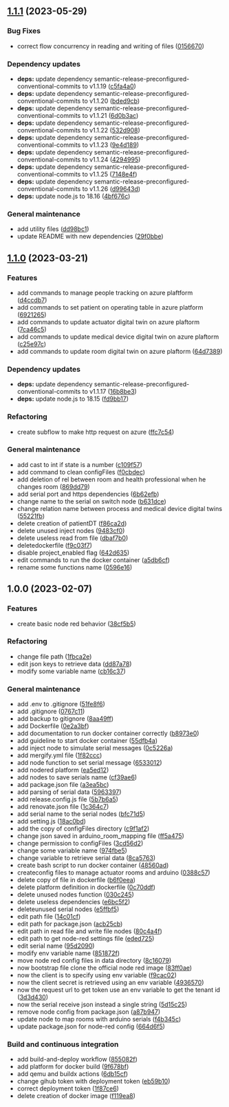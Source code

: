 ## [1.1.1](https://github.com/SmartOperatingBlock/operating-block-gateway/compare/1.1.0...1.1.1) (2023-05-29)


### Bug Fixes

* correct flow concurrency in reading and writing of files ([0156670](https://github.com/SmartOperatingBlock/operating-block-gateway/commit/015667021dcdf718af769e8bfb2fe3e0c4867c3b))


### Dependency updates

* **deps:** update dependency semantic-release-preconfigured-conventional-commits to v1.1.19 ([c5fa4a0](https://github.com/SmartOperatingBlock/operating-block-gateway/commit/c5fa4a0fd34418e6d8df8346987463f496387554))
* **deps:** update dependency semantic-release-preconfigured-conventional-commits to v1.1.20 ([bded9cb](https://github.com/SmartOperatingBlock/operating-block-gateway/commit/bded9cbb4d177a6cb3d39e4db35d9b3f264c0902))
* **deps:** update dependency semantic-release-preconfigured-conventional-commits to v1.1.21 ([6d0b3ac](https://github.com/SmartOperatingBlock/operating-block-gateway/commit/6d0b3acc999313d0222bf4e29ec9cd21267ed918))
* **deps:** update dependency semantic-release-preconfigured-conventional-commits to v1.1.22 ([532d908](https://github.com/SmartOperatingBlock/operating-block-gateway/commit/532d908cc54743e407238f8a543f7f110fa775d4))
* **deps:** update dependency semantic-release-preconfigured-conventional-commits to v1.1.23 ([9e4d189](https://github.com/SmartOperatingBlock/operating-block-gateway/commit/9e4d1894a9c899f86a6f26806da50273d41d708c))
* **deps:** update dependency semantic-release-preconfigured-conventional-commits to v1.1.24 ([4294995](https://github.com/SmartOperatingBlock/operating-block-gateway/commit/4294995be0a357c28b146acce9e937ae1d83ed17))
* **deps:** update dependency semantic-release-preconfigured-conventional-commits to v1.1.25 ([7148e4f](https://github.com/SmartOperatingBlock/operating-block-gateway/commit/7148e4f0898afc4a781f5cdedcc50e4f7bc43f3d))
* **deps:** update dependency semantic-release-preconfigured-conventional-commits to v1.1.26 ([d99643d](https://github.com/SmartOperatingBlock/operating-block-gateway/commit/d99643dcd6ba306bce73634f166b4cb94964b68f))
* **deps:** update node.js to 18.16 ([4bf676c](https://github.com/SmartOperatingBlock/operating-block-gateway/commit/4bf676c1c620cb771b54e7ca988c4f32b6fdeb32))


### General maintenance

* add utility files ([dd98bc1](https://github.com/SmartOperatingBlock/operating-block-gateway/commit/dd98bc1b514f34b74cce4b772c3736731e45083d))
* update README with new dependencies ([29f0bbe](https://github.com/SmartOperatingBlock/operating-block-gateway/commit/29f0bbe28090439097aa27c420fa88b695c7671e))

## [1.1.0](https://github.com/SmartOperatingBlock/operating-block-gateway/compare/1.0.0...1.1.0) (2023-03-21)


### Features

* add commands to manage people tracking on azure plaftform ([d4ccdb7](https://github.com/SmartOperatingBlock/operating-block-gateway/commit/d4ccdb7f2eaa2571fcaca7494fc1d8e3e984157d))
* add commands to set patient on operating table in azure platform ([6921265](https://github.com/SmartOperatingBlock/operating-block-gateway/commit/6921265f3dac670dfd3f2372e943e7dd320d37c6))
* add commands to update actuator digital twin on azure plaftorm ([7ca46c5](https://github.com/SmartOperatingBlock/operating-block-gateway/commit/7ca46c5e618bed8b44fc901e0fb737e8a64edcc0))
* add commands to update medical device digital twin on azure plaftorm ([c25e97c](https://github.com/SmartOperatingBlock/operating-block-gateway/commit/c25e97c119a999d6fbf931a95663b78222da190c))
* add commands to update room digital twin on azure plaftorm ([64d7389](https://github.com/SmartOperatingBlock/operating-block-gateway/commit/64d7389f1b88d781076b175d4498a6aa038425b5))


### Dependency updates

* **deps:** update dependency semantic-release-preconfigured-conventional-commits to v1.1.17 ([16b8be3](https://github.com/SmartOperatingBlock/operating-block-gateway/commit/16b8be37cdaef26b4089f0c8632613f23588ad7c))
* **deps:** update node.js to 18.15 ([fd9bb17](https://github.com/SmartOperatingBlock/operating-block-gateway/commit/fd9bb17fd99254bcc3a7e9a0f8db44e0005cab96))


### Refactoring

* create subflow to make http request on azure ([ffc7c54](https://github.com/SmartOperatingBlock/operating-block-gateway/commit/ffc7c547c9410d15d1a4932cd6148f61fe178079))


### General maintenance

* add cast to int if state is a number ([c109f57](https://github.com/SmartOperatingBlock/operating-block-gateway/commit/c109f5737ce564bf7bb168151218f8e31e02fa90))
* add command to clean configFiles ([f0cbdec](https://github.com/SmartOperatingBlock/operating-block-gateway/commit/f0cbdec397c36773784c98dc0d7b033102f5c7b1))
* add deletion of rel between room and health professional when he changes room ([869dd79](https://github.com/SmartOperatingBlock/operating-block-gateway/commit/869dd79be245ffe7403b78f354c86c2589ace505))
* add serial port and https dependencies ([6b62efb](https://github.com/SmartOperatingBlock/operating-block-gateway/commit/6b62efb09ccacfe5b1b97887b05570086ad5cb18))
* change name to the serial on switch node ([b631dce](https://github.com/SmartOperatingBlock/operating-block-gateway/commit/b631dce46517436e2a3b5c9a29d14d58f0d5fcc0))
* change relation name between process and medical device digital twins ([55221fb](https://github.com/SmartOperatingBlock/operating-block-gateway/commit/55221fb71b41e3ff70e289323bc45ecbe3dfc128))
* delete creation of patientDT ([f86ca2d](https://github.com/SmartOperatingBlock/operating-block-gateway/commit/f86ca2d02eeb76ab40ff3eecddd56f903e19e45c))
* delete unused inject nodes ([9483cf0](https://github.com/SmartOperatingBlock/operating-block-gateway/commit/9483cf0918cf8a74c36d6da77a99f364043e2990))
* delete useless read from file ([dbaf7b0](https://github.com/SmartOperatingBlock/operating-block-gateway/commit/dbaf7b0488f3f520781a47b2d5abfc03474ceb82))
* deletedockerfile ([f9c03f7](https://github.com/SmartOperatingBlock/operating-block-gateway/commit/f9c03f702ef0f15cf702dbfc817f07f2b62ee483))
* disable project_enabled flag ([642d635](https://github.com/SmartOperatingBlock/operating-block-gateway/commit/642d635abfa161ef8acfdaf8e2926a437951b131))
* edit commands to run the docker container ([a5db6cf](https://github.com/SmartOperatingBlock/operating-block-gateway/commit/a5db6cffa4da02a071cc504f11f017343bd2510d))
* rename some functions name ([0596e16](https://github.com/SmartOperatingBlock/operating-block-gateway/commit/0596e16ce68a8ec45dd8cd44d63db5d01de0c116))

## 1.0.0 (2023-02-07)


### Features

* create basic node red behavior ([38cf5b5](https://github.com/SmartOperatingBlock/operating-block-gateway/commit/38cf5b589cced611d72bcd9ccb7950b03d842102))


### Refactoring

* change file path ([1fbca2e](https://github.com/SmartOperatingBlock/operating-block-gateway/commit/1fbca2eb23641ce6269cfa01cf8c521d751bdc33))
* edit json keys to retrieve data ([dd87a78](https://github.com/SmartOperatingBlock/operating-block-gateway/commit/dd87a78fb8193c38c8af06180cbbe72a9f3c7029))
* modify some variable name ([cb16c37](https://github.com/SmartOperatingBlock/operating-block-gateway/commit/cb16c37405a194575505d33e940a6acbdb8c5a67))


### General maintenance

* add .env to .gitignore ([51fe8f6](https://github.com/SmartOperatingBlock/operating-block-gateway/commit/51fe8f63a68816273af6a0c74b23279e3a947363))
* add .gitignore ([0767c11](https://github.com/SmartOperatingBlock/operating-block-gateway/commit/0767c11bf2b4f7086b2f74301efd7b93e283f04f))
* add backup to gitignore ([8aa49ff](https://github.com/SmartOperatingBlock/operating-block-gateway/commit/8aa49ffdb8e522c5791943df26db53bbbb94f7a4))
* add Dockerfile ([0e2a3bf](https://github.com/SmartOperatingBlock/operating-block-gateway/commit/0e2a3bfdd5ac2ad2cd2d1f3c78aa7e46068f68bb))
* add documentation to run docker container correctly ([b8973e0](https://github.com/SmartOperatingBlock/operating-block-gateway/commit/b8973e08cf34f3c8b9df2f4c7f8a6df68c35d6d8))
* add guideline to start docker container ([55dfb4a](https://github.com/SmartOperatingBlock/operating-block-gateway/commit/55dfb4afb25310807320050763ad289d9cf67799))
* add inject node to simulate serial messages ([0c5226a](https://github.com/SmartOperatingBlock/operating-block-gateway/commit/0c5226a47eec2d8d845495e52d7b13b0f56a704f))
* add mergify.yml file ([1f82ccc](https://github.com/SmartOperatingBlock/operating-block-gateway/commit/1f82ccc07a939337ba380ab91d1652895a790693))
* add node function to set serial message ([6533012](https://github.com/SmartOperatingBlock/operating-block-gateway/commit/6533012c3c898a78d9a0b0020e1be0cfd1741395))
* add nodered platform ([ea5ed12](https://github.com/SmartOperatingBlock/operating-block-gateway/commit/ea5ed12440258b5b0524472f074da4978816616f))
* add nodes to save serials name ([cf39ae6](https://github.com/SmartOperatingBlock/operating-block-gateway/commit/cf39ae6ee446502941643d3bcccfc99732fe6d4f))
* add package.json file ([a3ea5bc](https://github.com/SmartOperatingBlock/operating-block-gateway/commit/a3ea5bca84e8c78cf0b20638d740a2fbf0e90930))
* add parsing of serial data ([5963397](https://github.com/SmartOperatingBlock/operating-block-gateway/commit/596339786d282a57678a75d03294d91a8c2bc642))
* add release.config.js file ([5b7b6a5](https://github.com/SmartOperatingBlock/operating-block-gateway/commit/5b7b6a5f32391e7624773b0fa54a05040c4d6e87))
* add renovate.json file ([1c364c7](https://github.com/SmartOperatingBlock/operating-block-gateway/commit/1c364c7866b389af2b51d262ba3fe4e023e407b1))
* add serial name to the serial nodes ([bfc71d5](https://github.com/SmartOperatingBlock/operating-block-gateway/commit/bfc71d576bf7d1b05a616bba81c77c3b99fb4f3e))
* add setting.js ([18ac0bd](https://github.com/SmartOperatingBlock/operating-block-gateway/commit/18ac0bd8b60473e23b44e4870e5907604f5f4753))
* add the copy of configFiles directory ([c9f1af2](https://github.com/SmartOperatingBlock/operating-block-gateway/commit/c9f1af2a9aa6c15ec8a327697937a744a52354e9))
* change json saved in arduino_room_mapping file ([ff5a475](https://github.com/SmartOperatingBlock/operating-block-gateway/commit/ff5a4756355bf1bd0e2aedba8a29094375078035))
* change permission to configFiles ([3cd56d2](https://github.com/SmartOperatingBlock/operating-block-gateway/commit/3cd56d2bc3a762408e2c32e3275952f3c43fa51d))
* change some variable name ([974fbe5](https://github.com/SmartOperatingBlock/operating-block-gateway/commit/974fbe5163743dd384f9da1026fc8e842dbfffa2))
* change variable to retrieve serial data ([8ca5763](https://github.com/SmartOperatingBlock/operating-block-gateway/commit/8ca5763d5c3228a5ac3c0c68abdf50200cf9f571))
* create bash script to run docker container ([48560ad](https://github.com/SmartOperatingBlock/operating-block-gateway/commit/48560ad2961d2de77490cb50acce3e00810857c0))
* createconfig files to manage actuator rooms and arduino ([0388c57](https://github.com/SmartOperatingBlock/operating-block-gateway/commit/0388c576cb802e6f228aab9d2ba0e37c38f7b876))
* delete copy of file in dockerfile ([b6f0eea](https://github.com/SmartOperatingBlock/operating-block-gateway/commit/b6f0eeae880ff635f7c04f0f764f5e9815bf416e))
* delete platform definition in dockerfile ([0c70ddf](https://github.com/SmartOperatingBlock/operating-block-gateway/commit/0c70ddff571ee64a187b831e6f689167b026e7fb))
* delete unused nodes function ([030c245](https://github.com/SmartOperatingBlock/operating-block-gateway/commit/030c2458c58e616d1580a4ab0f8b7f96661fe607))
* delete useless dependencies ([e6bc5f2](https://github.com/SmartOperatingBlock/operating-block-gateway/commit/e6bc5f27d8edb1d6dc3e3b891864bf35ad6e4ed1))
* deleteunused serial nodes ([e5ffbf5](https://github.com/SmartOperatingBlock/operating-block-gateway/commit/e5ffbf5c2206874237ca415777218e145b55d532))
* edit path file ([14c01cf](https://github.com/SmartOperatingBlock/operating-block-gateway/commit/14c01cf8a73092d8c53b9cc1e27d5aa0b3c0b2e8))
* edit path for package.json ([acb25cb](https://github.com/SmartOperatingBlock/operating-block-gateway/commit/acb25cbf725ae9f49a20ccefddedb158446ca198))
* edit path in read file and write file nodes ([80c4a4f](https://github.com/SmartOperatingBlock/operating-block-gateway/commit/80c4a4fe846cd77e8b3e1726b3beb309f093c3c9))
* edit path to get node-red settings file ([eded725](https://github.com/SmartOperatingBlock/operating-block-gateway/commit/eded7252d01cf27ec3176872b8ee57c68f15398f))
* edit serial name ([95d2090](https://github.com/SmartOperatingBlock/operating-block-gateway/commit/95d209054bf4adc9414f59089db1d9f52167de7f))
* modify env variable name ([851872f](https://github.com/SmartOperatingBlock/operating-block-gateway/commit/851872f3e27659ba8d0af2527b9368c28053ca16))
* move node red config files in data directory ([8c16079](https://github.com/SmartOperatingBlock/operating-block-gateway/commit/8c1607993850d2af559847a7005ce5a542a04a11))
* now bootstrap file clone the official node red image ([83ff0ae](https://github.com/SmartOperatingBlock/operating-block-gateway/commit/83ff0ae4705c73d677b6a96a77b8e317d15db74a))
* now the client is to specify using env variable ([f9cac02](https://github.com/SmartOperatingBlock/operating-block-gateway/commit/f9cac0291138753b6cd8e4cd002f964c62651c55))
* now the client secret is retrieved using an env variable ([4936570](https://github.com/SmartOperatingBlock/operating-block-gateway/commit/49365702d68ef557e6453cf4afc9bef45aceaa0c))
* now the request url to get token use an env variable to get the tenant id ([3d3d430](https://github.com/SmartOperatingBlock/operating-block-gateway/commit/3d3d430ff4ca308b70b737f45e037a899aba8c07))
* now the serial receive json instead a single string ([5d15c25](https://github.com/SmartOperatingBlock/operating-block-gateway/commit/5d15c25c5c40da0181dd73413e8c78a9a6a53585))
* remove node config from package.json ([a87b947](https://github.com/SmartOperatingBlock/operating-block-gateway/commit/a87b947398acde33739d63ec59744b436e215a66))
* update node to map rooms with arduino serials ([f4b345c](https://github.com/SmartOperatingBlock/operating-block-gateway/commit/f4b345c0c40138484d526fb89453fcf0e23f6719))
* update package.json for node-red config ([664d6f5](https://github.com/SmartOperatingBlock/operating-block-gateway/commit/664d6f55546759d1fa6cd283df36591eb8ca0807))


### Build and continuous integration

* add build-and-deploy workflow ([855082f](https://github.com/SmartOperatingBlock/operating-block-gateway/commit/855082fc16abe2dea317c4dbebb09582610fc309))
* add platform for docker build ([9f678bf](https://github.com/SmartOperatingBlock/operating-block-gateway/commit/9f678bf34b72681e926ad0986ccdf2aef4a8b7c0))
* add qemu and buildx actions ([6db15cf](https://github.com/SmartOperatingBlock/operating-block-gateway/commit/6db15cfc1a0612feb7cbc0c9b4da8c45155e45fa))
* change gihub token with deployment token ([eb59b10](https://github.com/SmartOperatingBlock/operating-block-gateway/commit/eb59b10d293b6d2b4ccdf962df2fdfdc7c986668))
* correct deployment token ([1f87ce6](https://github.com/SmartOperatingBlock/operating-block-gateway/commit/1f87ce6d76117e8807d0874fdbbe722d146479a8))
* delete creation of docker image ([f119ea8](https://github.com/SmartOperatingBlock/operating-block-gateway/commit/f119ea8fa3f3ebdfc52de8baddf02f5b33c596a3))
